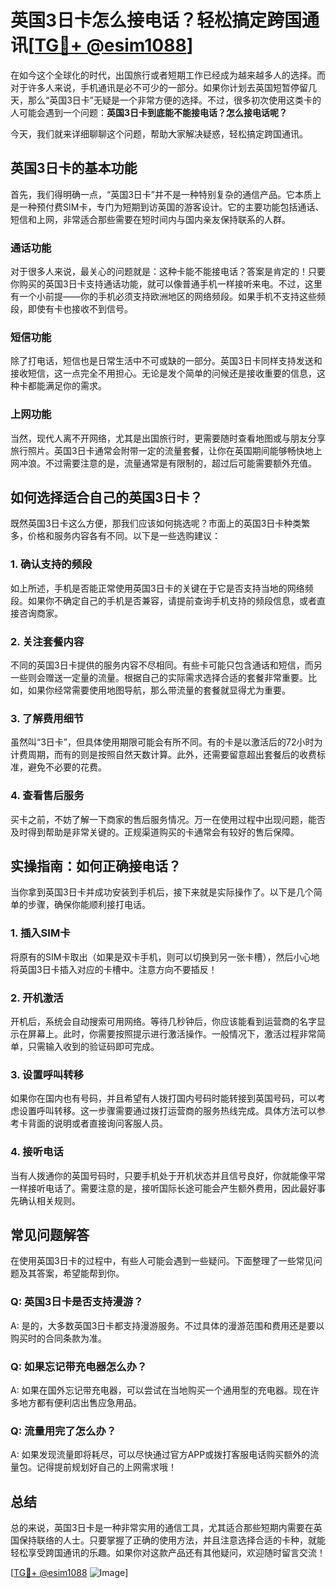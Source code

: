 # 英国3日卡怎么接电话？轻松搞定跨国通讯[[TG💪+ @esim1088](https://t.me/s/esim1088)]

在如今这个全球化的时代，出国旅行或者短期工作已经成为越来越多人的选择。而对于许多人来说，手机通讯是必不可少的一部分。如果你计划去英国短暂停留几天，那么“英国3日卡”无疑是一个非常方便的选择。不过，很多初次使用这类卡的人可能会遇到一个问题：**英国3日卡到底能不能接电话？怎么接电话呢？**

今天，我们就来详细聊聊这个问题，帮助大家解决疑惑，轻松搞定跨国通讯。

## 英国3日卡的基本功能

首先，我们得明确一点，“英国3日卡”并不是一种特别复杂的通信产品。它本质上是一种预付费SIM卡，专门为短期到访英国的游客设计。它的主要功能包括通话、短信和上网，非常适合那些需要在短时间内与国内亲友保持联系的人群。

### **通话功能**
对于很多人来说，最关心的问题就是：这种卡能不能接电话？答案是肯定的！只要你购买的英国3日卡支持通话功能，就可以像普通手机一样接听来电。不过，这里有一个小前提——你的手机必须支持欧洲地区的网络频段。如果手机不支持这些频段，即使有卡也接收不到信号。

### **短信功能**
除了打电话，短信也是日常生活中不可或缺的一部分。英国3日卡同样支持发送和接收短信，这一点完全不用担心。无论是发个简单的问候还是接收重要的信息，这种卡都能满足你的需求。

### **上网功能**
当然，现代人离不开网络，尤其是出国旅行时，更需要随时查看地图或与朋友分享旅行照片。英国3日卡通常会附带一定的流量套餐，让你在英国期间能够畅快地上网冲浪。不过需要注意的是，流量通常是有限制的，超过后可能需要额外充值。

## 如何选择适合自己的英国3日卡？

既然英国3日卡这么方便，那我们应该如何挑选呢？市面上的英国3日卡种类繁多，价格和服务内容各有不同。以下是一些选购建议：

### **1. 确认支持的频段**
如上所述，手机是否能正常使用英国3日卡的关键在于它是否支持当地的网络频段。如果你不确定自己的手机是否兼容，请提前查询手机支持的频段信息，或者直接咨询商家。

### **2. 关注套餐内容**
不同的英国3日卡提供的服务内容不尽相同。有些卡可能只包含通话和短信，而另一些则会赠送一定量的流量。根据自己的实际需求选择合适的套餐非常重要。比如，如果你经常需要使用地图导航，那么带流量的套餐就显得尤为重要。

### **3. 了解费用细节**
虽然叫“3日卡”，但具体使用期限可能会有所不同。有的卡是以激活后的72小时为计费周期，而有的则是按照自然天数计算。此外，还需要留意超出套餐后的收费标准，避免不必要的花费。

### **4. 查看售后服务**
买卡之前，不妨了解一下商家的售后服务情况。万一在使用过程中出现问题，能否及时得到帮助是非常关键的。正规渠道购买的卡通常会有较好的售后保障。

## 实操指南：如何正确接电话？

当你拿到英国3日卡并成功安装到手机后，接下来就是实际操作了。以下是几个简单的步骤，确保你能顺利接打电话。

### **1. 插入SIM卡**
将原有的SIM卡取出（如果是双卡手机，则可以切换到另一张卡槽），然后小心地将英国3日卡插入对应的卡槽中。注意方向不要插反！

### **2. 开机激活**
开机后，系统会自动搜索可用网络。等待几秒钟后，你应该能看到运营商的名字显示在屏幕上。此时，你需要按照提示进行激活操作。一般情况下，激活过程非常简单，只需输入收到的验证码即可完成。

### **3. 设置呼叫转移**
如果你在国内也有号码，并且希望有人拨打国内号码时能转接到英国号码，可以考虑设置呼叫转移。这一步骤需要通过拨打运营商的服务热线完成。具体方法可以参考卡背面的说明或者直接询问客服人员。

### **4. 接听电话**
当有人拨通你的英国号码时，只要手机处于开机状态并且信号良好，你就能像平常一样接听电话了。需要注意的是，接听国际长途可能会产生额外费用，因此最好事先确认相关规则。

## 常见问题解答

在使用英国3日卡的过程中，有些人可能会遇到一些疑问。下面整理了一些常见问题及其答案，希望能帮到你。

### Q: 英国3日卡是否支持漫游？
A: 是的，大多数英国3日卡都支持漫游服务。不过具体的漫游范围和费用还是要以购买时的合同条款为准。

### Q: 如果忘记带充电器怎么办？
A: 如果在国外忘记带充电器，可以尝试在当地购买一个通用型的充电器。现在许多地方都有便利店出售应急用品。

### Q: 流量用完了怎么办？
A: 如果发现流量即将耗尽，可以尽快通过官方APP或拨打客服电话购买额外的流量包。记得提前规划好自己的上网需求哦！

## 总结

总的来说，英国3日卡是一种非常实用的通信工具，尤其适合那些短期内需要在英国保持联络的人士。只要掌握了正确的使用方法，并且注意选择合适的卡种，就能轻松享受跨国通讯的乐趣。如果你对这款产品还有其他疑问，欢迎随时留言交流！

[[TG💪+ @esim1088](https://t.me/s/esim1088) ![Image](https://i.postimg.cc/4NQfJmqS/Snipaste-2025-05-13-00-14-12.png)]